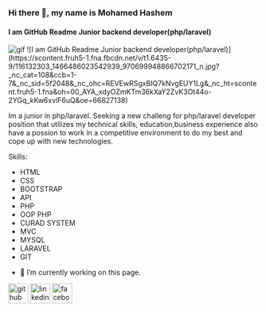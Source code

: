 ### Hi there 👋, my name is Mohamed Hashem

#### I am GitHub Readme Junior backend developer(php/laravel)
<img src="https://th.bing.com/th/id/OIP.uzdc3WVRhMonFaxQWec2UQHaFA?rs=1&pid=ImgDetMain" alt="gif"/>
![I am GitHub Readme Junior backend developer(php/laravel)](https://scontent.fruh5-1.fna.fbcdn.net/v/t1.6435-9/116132303_1466486023542939_970699948866702171_n.jpg?_nc_cat=108&ccb=1-7&_nc_sid=5f2048&_nc_ohc=REVEwRSgxBIQ7kNvgEUY1Lg&_nc_ht=scontent.fruh5-1.fna&oh=00_AYA_xdyOZmKTm36kXaY2ZvK3Ot44o-2YGq_kKw6xvlF6uQ&oe=66827138)

Im a junior in php/laravel. Seeking a new challeng for php/laravel developer position that utilizes my technical skills,
education,business experience also have a possion to work in a competitive environment to do my best and cope up with
new technologies.

Skills:
* HTML
* CSS
* BOOTSTRAP
* API
* PHP
* OOP PHP
* CURAD SYSTEM
* MVC
* MYSQL
* LARAVEL
* GIT

- 🔭 I’m currently working on this page. 


[<img src='https://cdn.jsdelivr.net/npm/simple-icons@3.0.1/icons/github.svg' alt='github' height='40'>](https://github.com/https://github.com/mohamedhashemm/mohamedhashemm/tree/main)  [<img src='https://cdn.jsdelivr.net/npm/simple-icons@3.0.1/icons/linkedin.svg' alt='linkedin' height='40'>](https://www.linkedin.com/in/https://www.linkedin.com/in/mohamed-hashem28//)  [<img src='https://cdn.jsdelivr.net/npm/simple-icons@3.0.1/icons/facebook.svg' alt='facebook' height='40'>](https://www.facebook.com/https://www.facebook.com/abohashem.elestora)  




